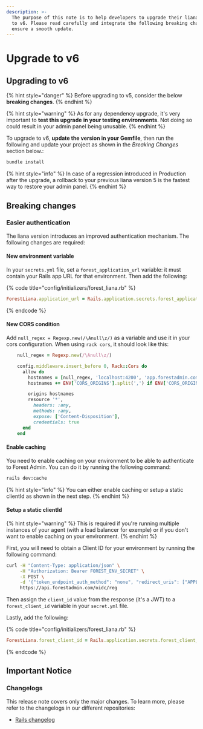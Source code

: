 ```yaml
---
description: >-
  The purpose of this note is to help developers to upgrade their liana from v5
  to v6. Please read carefully and integrate the following breaking changes to
  ensure a smooth update.​
---
```


# Upgrade to v6

## Upgrading to v6

{% hint style="danger" %}
Before upgrading to v5, consider the below **breaking changes**.
{% endhint %}

{% hint style="warning" %}
As for any dependency upgrade, it's very important to **test this upgrade** **in your testing environments**. Not doing so could result in your admin panel being unusable.
{% endhint %}

To upgrade to v6, **update the version in your Gemfile**, then run the following and update your project as shown in the _Breaking Changes_ section below.:

```javascript
bundle install
```

{% hint style="info" %}
In case of a regression introduced in Production after the upgrade, a rollback to your previous liana version 5 is the fastest way to restore your admin panel.
{% endhint %}

## Breaking changes

### Easier authentication

The liana version introduces an improved authentication mechanism. The following changes are required:

#### New environment variable

In your `secrets.yml` file, set a `forest_application_url` variable: it must contain your Rails app URL for that environment. Then add the following:

{% code title="config/initializers/forest_liana.rb" %}
```ruby
ForestLiana.application_url = Rails.application.secrets.forest_application_url
```
{% endcode %}

#### New CORS condition

Add `null_regex = Regexp.new(/\Anull\z/)` as a variable and use it in your cors configuration. When using `rack cors`, it should look like this:

```ruby
    null_regex = Regexp.new(/\Anull\z/)

    config.middleware.insert_before 0, Rack::Cors do
      allow do
        hostnames = [null_regex, 'localhost:4200', 'app.forestadmin.com', 'localhost:3001']
        hostnames += ENV['CORS_ORIGINS'].split(',') if ENV['CORS_ORIGINS']

        origins hostnames
        resource '*',
          headers: :any,
          methods: :any,
          expose: ['Content-Disposition'],
          credentials: true
      end
    end
```

#### Enable caching

You need to enable caching on your environment to be able to authenticate to Forest Admin. You can do it by running the following command:

```bash
rails dev:cache
```

{% hint style="info" %}
You can either enable caching or setup a static clientId as shown in the next step.
{% endhint %}

#### Setup a static clientId

{% hint style="warning" %}
This is required if you're running multiple instances of your agent (with a load balancer for exemple) or if you don't want to enable caching on your environment.
{% endhint %}

First, you will need to obtain a Client ID for your environment by running the following command:

```bash
curl -H "Content-Type: application/json" \
     -H "Authorization: Bearer FOREST_ENV_SECRET" \
     -X POST \
     -d '{"token_endpoint_auth_method": "none", "redirect_uris": ["APPLICATION_URL/forest/authentication/callback"]}' \
     https://api.forestadmin.com/oidc/reg
```

Then assign the `client_id` value from the response (it's a JWT) to a `forest_client_id` variable in your `secret.yml` file.

Lastly, add the following:

{% code title="config/initializers/forest_liana.rb" %}
```ruby
ForestLiana.forest_client_id = Rails.application.secrets.forest_client_id
```
{% endcode %}

## Important Notice

### Changelogs

This release note covers only the major changes. To learn more, please refer to the changelogs in our different repositories:

* [Rails changelog](https://github.com/ForestAdmin/forest-rails/blob/master/CHANGELOG.md#600-2021-02-22)
